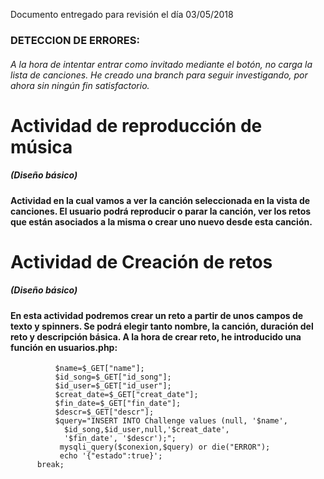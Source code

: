 Documento entregado para revisión el día 03/05/2018
### DETECCION DE ERRORES:

###### A la hora de intentar entrar como invitado mediante el botón, no carga la lista de canciones. He creado una branch para seguir investigando, por ahora sin ningún fin satisfactorio.  
  
    
      
        
# Actividad de reproducción de música
##### (Diseño básico)
#### Actividad en la cual vamos a ver la canción seleccionada en la vista de canciones. El usuario podrá reproducir o parar la canción, ver los retos que están asociados a la misma o crear uno nuevo desde esta canción. 


# Actividad de Creación de retos
##### (Diseño básico)
#### En esta actividad podremos crear un reto a partir de unos campos de texto y spinners. Se podrá elegir tanto nombre, la canción, duración del reto y descripción básica. A la hora de crear reto, he introducido una función en usuarios.php: 

```      case "crearReto":
          $name=$_GET["name"];
          $id_song=$_GET["id_song"];
          $id_user=$_GET["id_user"];
          $creat_date=$_GET["creat_date"];
          $fin_date=$_GET["fin_date"];
          $descr=$_GET["descr"];
          $query="INSERT INTO Challenge values (null, '$name',
            $id_song,$id_user,null,'$creat_date',
            '$fin_date', '$descr');";
           mysqli_query($conexion,$query) or die("ERROR");
           echo '{"estado":true}';
      break;
```
